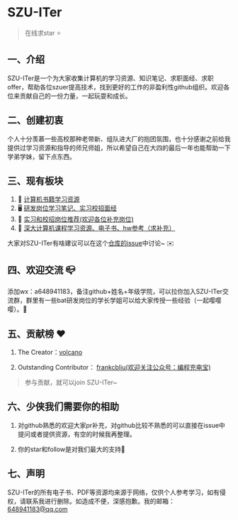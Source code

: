 # SZU-ITer

> 在线求star ⭐️

## 一、介绍 

SZU-ITer是一个为大家收集计算机的学习资源、知识笔记、求职面经、求职offer，帮助各位szuer提高技术，找到更好的工作的非盈利性github组织。欢迎各位来贡献自己的一份力量，一起玩耍和成长。

## 二、创建初衷

个人十分羡慕一些高校那种老带新、组队进大厂的抱团氛围，也十分感谢之前给我提供过学习资源和指导的师兄师姐，所以希望自己在大四的最后一年也能帮助一下学弟学妹，留下点东西。

## 三、现有板块

1. 📒 [计算机书籍学习资源](https://github.com/SZU-ITer/CS-Books-PDF)
2. 🖥 [研发岗位学习笔记、实习校招面经](https://github.com/SZU-ITer/Interview-notes)
3. 💪 [实习和校招岗位推荐(欢迎各位补充岗位)](https://github.com/SZU-ITer/recruitment)
4. 👀 [深大计算机课程学习资源、电子书、hw参考（求补充）](https://github.com/SZU-ITer/szu-course)

大家对SZU-ITer有啥建议可以在这个[仓库的issue](https://github.com/SZU-ITer/introduction-and-communication/issues)中讨论~ ✉️

## 四、欢迎交流 📪

添加wx：a648941183，备注github+姓名+年级学院，可以拉你加入SZU-ITer交流群，群里有一些bat研发岗位的学长学姐可以给大家传授一些经验（一起嘤嘤嘤）。🎉

## 五、贡献榜 ❤️

1. The Creator：[volcano](https://github.com/Volcano-Yang)

2. Outstanding Contributor： [frankcbliu(欢迎关注公众号：编程充电宝)](https://github.com/frankcbliu)

> 参与贡献，就可以join SZU-ITer~

## 六、少侠我们需要你的相助

1. 对github熟悉的欢迎大家pr补充，对github比较不熟悉的可以直接在issue中提问或者提供资源，有空的时候我再整理。

2. 你的star和follow是对我们最大的支持🙇

## 七、声明

SZU-ITer的所有电子书、PDF等资源均来源于网络，仅供个人参考学习，如有侵权，请联系我进行删除。如造成不便，深感抱歉。我的邮箱：648941183@qq.com 
